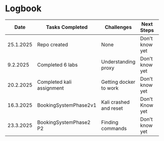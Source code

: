 # Logbook

| Date       | Tasks Completed           | Challenges             | Next Steps         |Time used   |
|------------|---------------------------|------------------------|--------------------|------------|
| 25.1.2025  | Repo created              | None                   | Don't know yet     | 10 minutes |
| 9.2.2025   | Completed 6 labs          | Understanding proxy    | Don't know yet     | 1 hour     |
| 20.2.2025  | Completed kali assignment | Getting docker to work | Don't know yet     | 3 hours    |
| 16.3.2025  | BookingSystemPhase2v1     | Kali crashed and reset | Don't Know yet     | 3 hours    |
| 23.3.2025  | BookingSystemPhase2 P2    | Finding commands       | Don't know yet     | 1 hour     |
